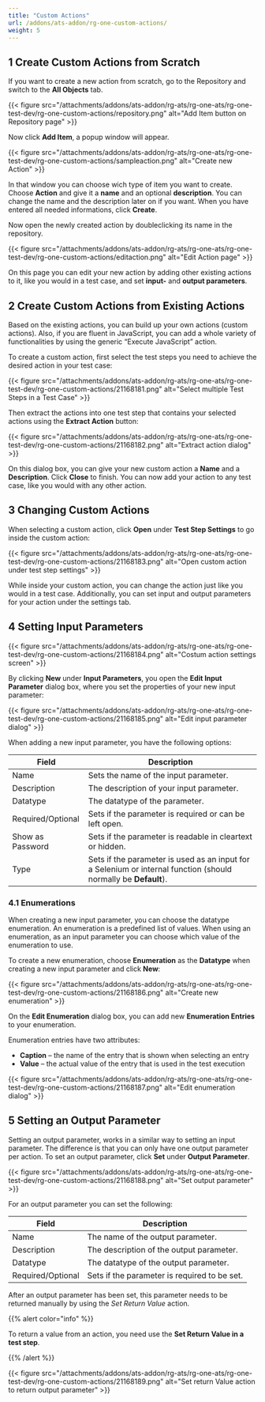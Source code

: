 ```yaml
---
title: "Custom Actions"
url: /addons/ats-addon/rg-one-custom-actions/
weight: 5
---
```


## 1 Create Custom Actions from Scratch

If you want to create a new action from scratch, go to the Repository and switch to the **All Objects** tab.

{{< figure src="/attachments/addons/ats-addon/rg-ats/rg-one-ats/rg-one-test-dev/rg-one-custom-actions/repository.png" alt="Add Item button on Repository page" >}}

Now click **Add Item**, a popup window will appear.

{{< figure src="/attachments/addons/ats-addon/rg-ats/rg-one-ats/rg-one-test-dev/rg-one-custom-actions/sampleaction.png" alt="Create new Action" >}}

In that window you can choose wich type of item you want to create.
Choose **Action** and give it a **name** and an optional **description**. You can change the name and the description later on if you want.
When you have entered all needed informations, click **Create**.

Now open the newly created action by doubleclicking its name in the repository.

{{< figure src="/attachments/addons/ats-addon/rg-ats/rg-one-ats/rg-one-test-dev/rg-one-custom-actions/editaction.png" alt="Edit Action page" >}}

On this page you can edit your new action by adding other existing actions to it, like you would in a test case, and set **input-** and **output parameters**.

## 2 Create Custom Actions from Existing Actions

Based on the existing actions, you can build up your own actions (custom actions). Also, if you are fluent in JavaScript, you can add a whole variety of functionalities by using the generic “Execute JavaScript” action.

To create a custom action, first select the test steps you need to achieve the desired action in your test case:

{{< figure src="/attachments/addons/ats-addon/rg-ats/rg-one-ats/rg-one-test-dev/rg-one-custom-actions/21168181.png" alt="Select multiple Test Steps in a Test Case" >}}

Then extract the actions into one test step that contains your selected actions using the **Extract Action** button:

{{< figure src="/attachments/addons/ats-addon/rg-ats/rg-one-ats/rg-one-test-dev/rg-one-custom-actions/21168182.png" alt="Extract action dialog" >}}

On this dialog box, you can give your new custom action a **Name** and a **Description**. Click **Close** to finish. You can now add your action to any test case, like you would with any other action.

## 3 Changing Custom Actions

When selecting a custom action, click **Open** under **Test Step Settings** to go inside the custom action:

{{< figure src="/attachments/addons/ats-addon/rg-ats/rg-one-ats/rg-one-test-dev/rg-one-custom-actions/21168183.png" alt="Open custom action under test step settings" >}}

While inside your custom action, you can change the action just like you would in a test case. Additionally, you can set input and output parameters for your action under the settings tab.

## 4 Setting Input Parameters

{{< figure src="/attachments/addons/ats-addon/rg-ats/rg-one-ats/rg-one-test-dev/rg-one-custom-actions/21168184.png" alt="Costum action settings screen" >}}

By clicking **New** under **Input Parameters**, you open the **Edit Input Parameter** dialog box, where you set the properties of your new input parameter:

{{< figure src="/attachments/addons/ats-addon/rg-ats/rg-one-ats/rg-one-test-dev/rg-one-custom-actions/21168185.png" alt="Edit input parameter dialog" >}}

When adding a new input parameter, you have the following options:

Field | Description
--- | ---
Name | Sets the name of the input parameter.
Description | The description of your input parameter.
Datatype | The datatype of the parameter.
Required/Optional | Sets if the parameter is required or can be left open.
Show as Password | Sets if the parameter is readable in cleartext or hidden.
Type | Sets if the parameter is used as an input for a Selenium or internal function (should normally be **Default**).

### 4.1 Enumerations

When creating a new input parameter, you can choose the datatype enumeration. An enumeration is a predefined list of values. When using an enumeration, as an input parameter you can choose which value of the enumeration to use.

To create a new enumeration, choose **Enumeration** as the **Datatype** when creating a new input parameter and click **New**:

{{< figure src="/attachments/addons/ats-addon/rg-ats/rg-one-ats/rg-one-test-dev/rg-one-custom-actions/21168186.png" alt="Create new enumeration" >}}

On the **Edit Enumeration** dialog box, you can add new **Enumeration Entries** to your enumeration.

Enumeration entries have two attributes:

* **Caption** – the name of the entry that is shown when selecting an entry
* **Value** – the actual value of the entry that is used in the test execution

{{< figure src="/attachments/addons/ats-addon/rg-ats/rg-one-ats/rg-one-test-dev/rg-one-custom-actions/21168187.png" alt="Edit enumeration dialog" >}}

## 5 Setting an Output Parameter

Setting an output parameter, works in a similar way to setting an input parameter. The difference is that you can only have one output parameter per action. To set an output parameter, click **Set** under **Output Parameter**.

{{< figure src="/attachments/addons/ats-addon/rg-ats/rg-one-ats/rg-one-test-dev/rg-one-custom-actions/21168188.png" alt="Set output parameter" >}}

For an output parameter you can set the following:

Field | Description
--- | ---
Name | The name of the output parameter.
Description | The description of the output parameter.
Datatype | The datatype of the output parameter.
Required/Optional | Sets if the parameter is required to be set.

After an output parameter has been set, this parameter needs to be returned manually by using the _Set Return Value_ action.

{{% alert color="info" %}}

To return a value from an action, you need use the **Set Return Value in a test step**.

{{% /alert %}}

{{< figure src="/attachments/addons/ats-addon/rg-ats/rg-one-ats/rg-one-test-dev/rg-one-custom-actions/21168189.png" alt="Set return Value action to return output parameter" >}}
